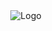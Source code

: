 <div align= "center">

<img src="https://github.com/ExtremeElement/ExtremeElement/blob/main/Logo/Extreme%20Element.png" alt="Logo">

</div>
